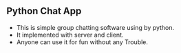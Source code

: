 ## Python Chat App
- This is simple group chatting software using by python.
- It implemented with server and client.
- Anyone can use it for fun without any Trouble.